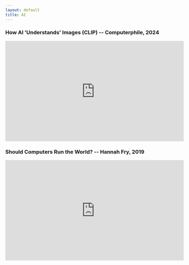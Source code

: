 ```yaml
---
layout: default
title: AI
---
```


### How AI 'Understands' Images (CLIP) -- Computerphile, 2024

<iframe width="560" height="315" src="https://www.youtube-nocookie.com/embed/KcSXcpluDe4?si=F_ox-whejG7w7zBS" title="YouTube video player" frameborder="0" allow="accelerometer; autoplay; clipboard-write; encrypted-media; gyroscope; picture-in-picture; web-share" referrerpolicy="strict-origin-when-cross-origin" allowfullscreen></iframe>

### Should Computers Run the World? -- Hannah Fry, 2019

<iframe width="560" height="315" src="https://www.youtube-nocookie.com/embed/Rzhpf1Ai7Z4" title="YouTube video player" frameborder="0" allow="accelerometer; autoplay; clipboard-write; encrypted-media; gyroscope; picture-in-picture" allowfullscreen></iframe>
